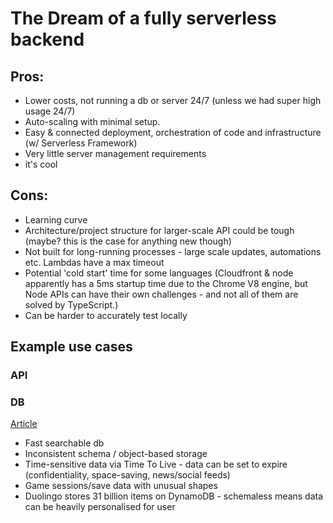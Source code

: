 # The Dream of a fully serverless backend

## Pros:
- Lower costs, not running a db or server 24/7 (unless we had super high usage 24/7)
- Auto-scaling with minimal setup. 
- Easy & connected deployment, orchestration of code and infrastructure (w/ Serverless Framework)
- Very little server management requirements
- it's cool

## Cons: 
- Learning curve
- Architecture/project structure for larger-scale API could be tough (maybe? this is the case for anything new though)
- Not built for long-running processes - large scale updates, automations etc. Lambdas have a max timeout
- Potential 'cold start' time for some languages (Cloudfront & node apparently has a 5ms startup time due to the Chrome V8 engine, but Node APIs can have their own challenges - and not all of them are solved by TypeScript.)
- Can be harder to accurately test locally 

## Example use cases

### API


### DB
[Article](https://medium.com/better-programming/5-real-life-use-cases-for-dynamodb-a152a9d152e2)
- Fast searchable db
- Inconsistent schema / object-based storage
- Time-sensitive data via Time To Live - data can be set to expire (confidentiality, space-saving, news/social feeds)
- Game sessions/save data with unusual shapes
- Duolingo stores 31 billion items on DynamoDB - schemaless means data can be heavily personalised for user